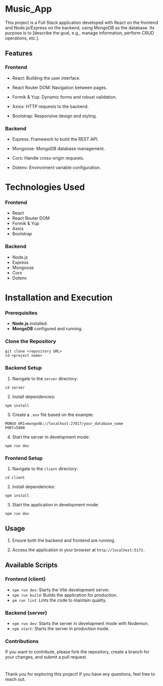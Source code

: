 # Music_App

This project is a Full Stack application developed with React on the frontend and Node.js/Express on the backend, using MongoDB as the database. Its purpose is to [describe the goal, e.g., manage information, perform CRUD operations, etc.].

## Features

### Frontend

- React: Building the user interface.

- React Router DOM: Navigation between pages.

- Formik & Yup: Dynamic forms and robust validation.

- Axios: HTTP requests to the backend.

- Bootstrap: Responsive design and styling.

### Backend

- Express: Framework to build the REST API.

- Mongoose: MongoDB database management.

- Cors: Handle cross-origin requests.

- Dotenv: Environment variable configuration.

# Technologies Used

### Frontend

- React
- React Router DOM
- Formik & Yup
- Axios
- Bootstrap

### Backend

- Node.js
- Express
- Mongoose
- Cors
- Dotenv

# Installation and Execution

### Prerequisites

- **Node.js** installed.
- **MongoDB** configured and running.

### Clone the Repository

```
git clone <repository URL>
cd <project name>
```

### Backend Setup

1. Navigate to the `server` directory:

```
cd server
```

2. Install dependencies:

```
npm install
```

3. Create a `.env` file based on the example:

```
MONGO_URI=mongodb://localhost:27017/your_database_name
PORT=5000
```

4. Start the server in development mode:

```
npm run dev
```

### Frontend Setup

1. Navigate to the `client` directory:

```
cd client
```

2. Install dependencies:

```
npm install
```

3. Start the application in development mode:

```
npm run dev
```

## Usage

1. Ensure both the backend and frontend are running.

2. Access the application in your browser at `http://localhost:5173.`

## Available Scripts

### Frontend (client)

- `npm run dev`: Starts the Vite development server.
- `npm run build`: Builds the application for production.
- `pm run lint`: Lints the code to maintain quality.

### Backend (server)

- `npm run dev`: Starts the server in development mode with Nodemon.
- `npm start`: Starts the server in production mode.

### Contributions

If you want to contribute, please fork the repository, create a branch for your changes, and submit a pull request.

#

Thank you for exploring this project! If you have any questions, feel free to reach out.
